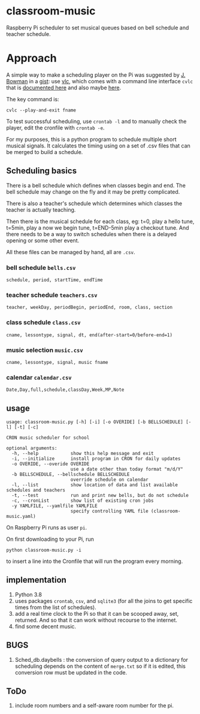 # classroom-music
Raspberry Pi scheduler to set musical queues based on bell schedule and teacher schedule.

# Approach

A simple way to make a scheduling player on the Pi was suggested by [J. Bowman](https://gist.github.com/gitblight1) in a [gist](https://gist.github.com/gitblight1/602f0a73672822c1ef6b056ff35ea293): use [vlc](https://www.videolan.org/vlc/), which comes with a command line interface `cvlc` that is [documented here](https://wiki.videolan.org/Documentation:Streaming_HowTo/Command_Line_Examples/) and also maybe [here](https://openbase.com/js/cvlc/documentation).

The key command is:

```
cvlc --play-and-exit fname
```

To test successful scheduling, use `crontab -l` and to manually check the player, edit the cronfile with `crontab -e`.

For my purposes, this is a python program to schedule multiple short musical signals. It calculates the timing using on a set of .csv files that can be merged to build a schedule.

## Scheduling basics

There is a bell schedule which defines when classes begin and end.
The bell schedule may change on the fly and it may be pretty complicated.

There is also a teacher's schedule which determines which classes the teacher is actually teaching.

Then there is the musical schedule for each class, eg: t=0, play a hello tune, t=5min, play a now we begin tune, t=END-5min play a checkout tune.
And there needs to be a way to switch schedules when there is a delayed opening or some other event.

All these files can be managed by hand, all are `.csv`.
### bell schedule `bells.csv`

`schedule, period, startTime, endTime`

### teacher schedule `teachers.csv`

`teacher, weekDay, periodBegin, periodEnd, room, class, section`


### class schedule `class.csv`

`cname, lessontype, signal, dt, end(after-start=0/before-end=1)`

### music selection `music.csv`

`cname, lessontype, signal, music fname`

### calendar `calendar.csv`

`Date,Day,full,schedule,classDay,Week,MP,Note`

## usage

```
usage: classroom-music.py [-h] [-i] [-o OVERIDE] [-b BELLSCHEDULE] [-l] [-t] [-c]

CRON music scheduler for school

optional arguments:
  -h, --help            show this help message and exit
  -i, --initialize      install program in CRON for daily updates
  -o OVERIDE, --overide OVERIDE
                        use a date other than today format "m/d/Y"
  -b BELLSCHEDULE, --bellschedule BELLSCHEDULE
                        override schedule on calendar
  -l, --list            show location of data and list available schedules and teachers
  -t, --test            run and print new bells, but do not schedule
  -c, --cronList        show list of existing cron jobs
  -y YAMLFILE, --yamlfile YAMLFILE
                        specify controlling YAML file (classroom-music.yaml)

```

On Raspberry Pi runs as user `pi`.

On first downloading to your Pi, run 

`python classroom-music.py -i` 

to insert a line into the Cronfile that will run the program every morning.


## implementation

1. Python 3.8
1. uses packages `crontab`, `csv`, and `sqlite3` (for all the joins to get specific times from the list of schedules).
1. add a real time clock to the Pi so that it can be scooped away, set, returned. And so that it can work without recourse to the internet.
1. find some decent music.

## BUGS

1. Sched_db.daybells : the conversion of query output to a dictionary for scheduling depends on the content of `merge.txt` so if it is edited, this conversion row must be updated in the code.

## ToDo

1. include room numbers and a self-aware room number for the pi.


